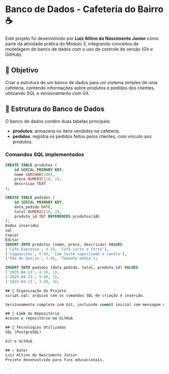 # Banco de Dados - Cafeteria do Bairro ☕

Este projeto foi desenvolvido por **Luiz Altino do Nascimento Junior** como parte da atividade prática do Módulo 3, integrando conceitos de modelagem de banco de dados com o uso de controle de versão (Git e GitHub).

## 📌 Objetivo

Criar a estrutura de um banco de dados para um sistema simples de uma cafeteria, contendo informações sobre produtos e pedidos dos clientes, utilizando SQL e versionamento com Git.

## 🧱 Estrutura do Banco de Dados

O banco de dados contém duas tabelas principais:

- **produtos**: armazena os itens vendidos na cafeteria.
- **pedidos**: registra os pedidos feitos pelos clientes, com vínculo aos produtos.

### Comandos SQL implementados

```sql
CREATE TABLE produtos (
    id SERIAL PRIMARY KEY,
    nome VARCHAR(100),
    preco NUMERIC(10, 2),
    descricao TEXT
);

CREATE TABLE pedidos (
    id SERIAL PRIMARY KEY,
    data_pedido DATE,
    total NUMERIC(10, 2),
    produto_id INT REFERENCES produtos(id)
);
Dados inseridos
sql
Copiar
Editar
INSERT INTO produtos (nome, preco, descricao) VALUES
('Café Expresso', 4.50, 'Café curto e forte'),
('Cappuccino', 6.00, 'Com leite vaporizado e canela'),
('Pão de Queijo', 3.00, 'Tamanho médio');

INSERT INTO pedidos (data_pedido, total, produto_id) VALUES
('2025-04-13', 4.50, 1),
('2025-04-13', 9.00, 2),
('2025-04-13', 3.00, 3);

## 📁 Organização do Projeto
script.sql: arquivo com os comandos SQL de criação e inserção.

Versionamento completo com Git, incluindo commit inicial com mensagem descritiva.

## 🔗 Link do Repositório
Acesse o repositório no GitHub

## 🚀 Tecnologias Utilizadas
SQL (PostgreSQL)

Git e GitHub

## ✍️ Autor
Luiz Altino do Nascimento Junior
Projeto desenvolvido para fins educacionais.

---
